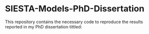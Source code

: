 # SIESTA-Models-PhD-Dissertation
This repository contains the necessary code to reproduce the results reported in my PhD dissertation tittled:
